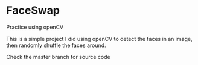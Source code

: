 # FaceSwap
Practice using openCV

This is a simple project I did using openCV to detect the faces in an image, then randomly shuffle the faces around. 

Check the master branch for source code
